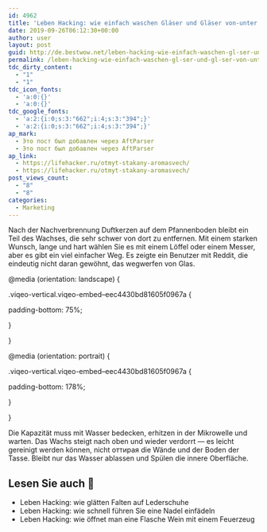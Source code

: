 ```yaml
---
id: 4962
title: 'Leben Hacking: wie einfach waschen Gläser und Gläser von-unter den Duftkerzen'
date: 2019-09-26T06:12:30+00:00
author: user
layout: post
guid: http://de.bestwow.net/leben-hacking-wie-einfach-waschen-gl-ser-und-gl-ser-von-unter-den-duftkerzen/
permalink: /leben-hacking-wie-einfach-waschen-gl-ser-und-gl-ser-von-unter-den-duftkerzen/
tdc_dirty_content:
  - "1"
  - "1"
tdc_icon_fonts:
  - 'a:0:{}'
  - 'a:0:{}'
tdc_google_fonts:
  - 'a:2:{i:0;s:3:"662";i:4;s:3:"394";}'
  - 'a:2:{i:0;s:3:"662";i:4;s:3:"394";}'
ap_mark:
  - Это пост был добавлен через AftParser
  - Это пост был добавлен через AftParser
ap_link:
  - https://lifehacker.ru/otmyt-stakany-aromasvech/
  - https://lifehacker.ru/otmyt-stakany-aromasvech/
post_views_count:
  - "8"
  - "8"
categories:
  - Marketing
---
```

Nach der Nachverbrennung Duftkerzen auf dem Pfannenboden bleibt ein Teil des Wachses, die sehr schwer von dort zu entfernen. Mit einem starken Wunsch, lange und hart wählen Sie es mit einem Löffel oder einem Messer, aber es gibt ein viel einfacher Weg. Es zeigte ein Benutzer mit Reddit, die eindeutig nicht daran gewöhnt, das wegwerfen von Glas.

@media (orientation: landscape) {  
  
.viqeo-vertical.viqeo-embed&#8211;eec4430bd81605f0967a {  
  
padding-bottom: 75%;  
  
}  
  
}  
  
@media (orientation: portrait) {  
  
.viqeo-vertical.viqeo-embed&#8211;eec4430bd81605f0967a {  
  
padding-bottom: 178%;  
  
}  
  
}  


<div>
</div>

Die Kapazität muss mit Wasser bedecken, erhitzen in der Mikrowelle und warten. Das Wachs steigt nach oben und wieder verdorrt — es leicht gereinigt werden können, nicht оттирая die Wände und der Boden der Tasse. Bleibt nur das Wasser ablassen und Spülen die innere Oberfläche.

<div>
  <h2 class="read-also__title">
    <span>Lesen Sie auch</span> <span>🧐 </span>
  </h2>
  
  <ul class="read-also__list">
    <li>
      Leben Hacking: wie glätten Falten auf Lederschuhe
    </li>
    <li>
      Leben Hacking: wie schnell führen Sie eine Nadel einfädeln
    </li>
    <li>
      Leben Hacking: wie öffnet man eine Flasche Wein mit einem Feuerzeug
    </li>
  </ul>
</div>